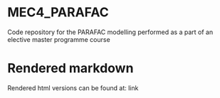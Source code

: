 # MEC4_PARAFAC
Code repository for the PARAFAC modelling performed as a part of an elective master programme course 

# Rendered markdown
Rendered html versions can be found at: link
